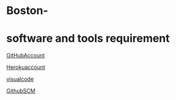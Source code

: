 # Boston-
# software and tools requirement
[GitHubAccount](https://gihub.com)

[Herokuaccount](https://heroku.com)

[visualcode](https://code.visualstudio.com/)

[GithubSCM](https://git-scm.com/downloads)
